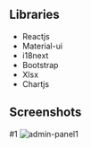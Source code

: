 ## Libraries

- Reactjs
- Material-ui
- i18next
- Bootstrap
- Xlsx
- Chartjs


## Screenshots

#1
![admin-panel1](https://user-images.githubusercontent.com/97463548/158441072-3ea9a081-557d-4323-8fe0-2d128a1278dd.png)

